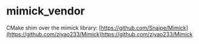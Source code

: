 # mimick_vendor
CMake shim over the mimick library: [https://github.com/Snaipe/Mimick](https://github.com/ziyao233/Mimick)https://github.com/ziyao233/Mimick

